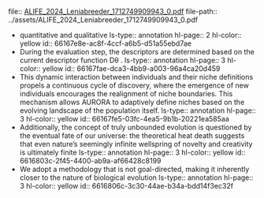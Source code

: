 file:: [ALIFE_2024_Leniabreeder_1712749909943_0.pdf](../assets/ALIFE_2024_Leniabreeder_1712749909943_0.pdf)
file-path:: ../assets/ALIFE_2024_Leniabreeder_1712749909943_0.pdf

- quantitative and qualitative
  ls-type:: annotation
  hl-page:: 2
  hl-color:: yellow
  id:: 66167e8e-ac8f-4ccf-a6b5-d51a55ebd7ae
- During the evaluation step, the descriptors are determined based on the current descriptor function Dθ .
  ls-type:: annotation
  hl-page:: 3
  hl-color:: yellow
  id:: 66167fae-dca3-4bb9-a003-96a4ca20d459
- This dynamic interaction between individuals and their niche definitions propels a continuous cycle of discovery, where the emergence of new individuals encourages the realignment of niche boundaries. This mechanism allows AURORA to adaptively define niches based on the evolving landscape of the population itself.
  ls-type:: annotation
  hl-page:: 3
  hl-color:: yellow
  id:: 66167fe5-03fc-4ea5-9b1b-20221ea585aa
- Additionally, the concept of truly unbounded evolution is questioned by the eventual fate of our universe: the theoretical heat death suggests that even nature’s seemingly infinite wellspring of novelty and creativity is ultimately finite 
  ls-type:: annotation
  hl-page:: 3
  hl-color:: yellow
  id:: 6616803c-2f45-4400-ab9a-af66428c8199
- We adopt a methodology that is not goal-directed, making it inherently closer to the nature of biological evolution
  ls-type:: annotation
  hl-page:: 3
  hl-color:: yellow
  id:: 6616806c-3c30-44ae-b34a-bdd14f3ec32f